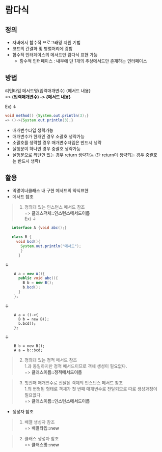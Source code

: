 # 람다식
## 정의
* 자바에서 함수적 프로그래밍 지원 기법
* 코드의 간결화 및 병렬처리에 강함
* 함수적 인터페이스의 메서드만 람다식 표현 가능
  * 함수적 인터페이스 : 내부에 단 1개의 추상메서드만 존재하는 인터페이스
## 방법

리턴타입 메서드명(입력매개변수) {메서드 내용}
</br>=> **(입력매개변수) -> {메서드 내용}**

Ex) &downarrow;
```java
void method() {System.out.println(3);}
=> ()->{System.out.println(3);}
```
* 매개변수타입 생략가능
* 매개변수가 한개인 경우 소괄호 생략가능
* 소괄호를 생략할 경우 매개변수타입은 반드시 생략
* 실행문이 하나인 경우 중괄호 생략가능
* 실행문으로 리턴만 있는 경우 return 생략가능 (단 return이 생략되는 경우 중괄호는 반드시 생략)
## 활용
* 익명이너클래스 내 구현 메서드의 약식표현
* 메서드 참조
>1. 정의돼 있는 인스턴스 메서드 참조
></br>=> **클래스객체::인스턴스메서드이름**
></br>Ex) &downarrow;
```java
   interface A {void abc();}
   
   class B {
     void bcd(){
       System.out.println("메서드");
       }
      }
```
&downarrow;
```java    
    A a = new A(){
      public void abc(){
        B b = new B();
        b.bcd();
      }
    };
```
&downarrow;
```
    A a = ()->{
      B b = new B();
      b.bcd();
    };
```
&downarrow;
```
    B b = new B();
    A a = b::bcd;
```    
>2. 정의돼 있는 정적 메서드 참조
></br>1.과 동일하지만 정적 메서드이므로 객체 생성이 필요없다.
></br>=> **클래스이름::정적메서드이름**

>3. 첫번째 매개변수로 전달된 객체의 인스턴스 메서드 참조
></br>1.의 변형된 형태로 객체가 첫 번째 매개변수로 전달되므로 따로 생성과정이 필요없다.
></br>=> **클래스이름::인스턴스메서드이름**

* 생성자 참조
>1. 배열 생성자 참조
></br>=> **배열타입::new**

>2. 클래스 생성자 참조
></br>=> **클래스명::new**

